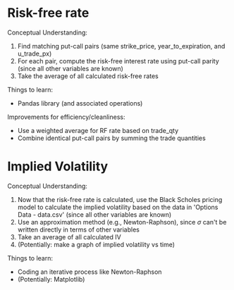 # Risk-free rate

Conceptual Understanding: 
1) Find matching put-call pairs (same strike_price, year_to_expiration, and u_trade_px)
2) For each pair, compute the risk-free interest rate using put-call parity (since all other variables are known)
3) Take the average of all calculated risk-free rates

Things to learn: 
- Pandas library (and associated operations)

Improvements for efficiency/cleanliness: 
- Use a weighted average for RF rate based on trade_qty
- Combine identical put-call pairs by summing the trade quantities



# Implied Volatility

Conceptual Understanding: 
1) Now that the risk-free rate is calculated, use the Black Scholes pricing model to calculate the implied volatility based on the data in 'Options Data - data.csv' (since all other variables are known)
2) Use an approximation method (e.g., Newton-Raphson), since 	$\sigma$ can't be written directly in terms of other variables
3) Take an average of all calculated IV
4) (Potentially: make a graph of implied volatility vs time)

Things to learn: 
- Coding an iterative process like Newton-Raphson
- (Potentially: Matplotlib)
